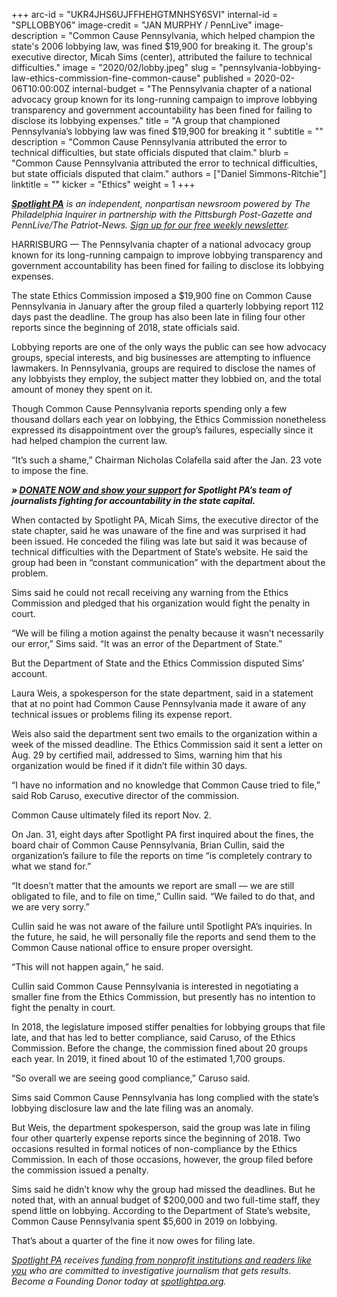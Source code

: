 +++
arc-id = "UKR4JHS6UJFFHEHGTMNHSY6SVI"
internal-id = "SPLLOBBY06"
image-credit = "JAN MURPHY / PennLive"
image-description = "Common Cause Pennsylvania, which helped champion the state's 2006 lobbying law, was fined $19,900 for breaking it. The group's executive director, Micah Sims (center), attributed the failure to technical difficulties."
image = "2020/02/lobby.jpeg"
slug = "pennsylvania-lobbying-law-ethics-commission-fine-common-cause"
published = 2020-02-06T10:00:00Z
internal-budget = "The Pennsylvania chapter of a national advocacy group known for its long-running campaign to improve lobbying transparency and government accountability has been fined for failing to disclose its lobbying expenses."
title = "A group that championed Pennsylvania’s lobbying law was fined $19,900 for breaking it "
subtitle = ""
description = "Common Cause Pennsylvania attributed the error to technical difficulties, but state officials disputed that claim."
blurb = "Common Cause Pennsylvania attributed the error to technical difficulties, but state officials disputed that claim."
authors = ["Daniel Simmons-Ritchie"]
linktitle = ""
kicker = "Ethics"
weight = 1
+++

<a href="https://www.spotlightpa.org/"><i><b>Spotlight PA</b></i></a><i> is an independent, nonpartisan newsroom powered by The Philadelphia Inquirer in partnership with the Pittsburgh Post-Gazette and PennLive/The Patriot-News. </i><a href="https://www.spotlightpa.org/" target=_blank><i>Sign up for our free weekly newsletter</i></a><i>.</i>

HARRISBURG — The Pennsylvania chapter of a national advocacy group known for its long-running campaign to improve lobbying transparency and government accountability has been fined for failing to disclose its lobbying expenses.

The state Ethics Commission imposed a $19,900 fine on Common Cause Pennsylvania in January after the group filed a quarterly lobbying report 112 days past the deadline. The group has also been late in filing four other reports since the beginning of 2018, state officials said.

Lobbying reports are one of the only ways the public can see how advocacy groups, special interests, and big businesses are attempting to influence lawmakers. In Pennsylvania, groups are required to disclose the names of any lobbyists they employ, the subject matter they lobbied on, and the total amount of money they spent on it.

Though Common Cause Pennsylvania reports spending only a few thousand dollars each year on lobbying, the Ethics Commission nonetheless expressed its disappointment over the group’s failures, especially since it had helped champion the current law.

“It’s such a shame,” Chairman Nicholas Colafella said after the Jan. 23 vote to impose the fine.

<i><b>» </b></i><a href="https://www.spotlightpa.org/donate"><i><b>DONATE NOW and show your support</b></i></a><i><b> for Spotlight PA’s team of journalists fighting for accountability in the state capital.</b></i>

When contacted by Spotlight PA, Micah Sims, the executive director of the state chapter, said he was unaware of the fine and was surprised it had been issued. He conceded the filing was late but said it was because of technical difficulties with the Department of State’s website. He said the group had been in “constant communication” with the department about the problem.

Sims said he could not recall receiving any warning from the Ethics Commission and pledged that his organization would fight the penalty in court.

“We will be filing a motion against the penalty because it wasn’t necessarily our error,” Sims said. “It was an error of the Department of State.”

But the Department of State and the Ethics Commission disputed Sims’ account.

Laura Weis, a spokesperson for the state department, said in a statement that at no point had Common Cause Pennsylvania made it aware of any technical issues or problems filing its expense report.

Weis also said the department sent two emails to the organization within a week of the missed deadline. The Ethics Commission said it sent a letter on Aug. 29 by certified mail, addressed to Sims, warning him that his organization would be fined if it didn’t file within 30 days.

“I have no information and no knowledge that Common Cause tried to file,” said Rob Caruso, executive director of the commission.

Common Cause ultimately filed its report Nov. 2.

<script src="https://www.spotlightpa.org/embed.js" async></script><div data-spl-embed-version="1" data-spl-src="https://www.spotlightpa.org/embeds/newsletter/"></div>

On Jan. 31, eight days after Spotlight PA first inquired about the fines, the board chair of Common Cause Pennsylvania, Brian Cullin, said the organization’s failure to file the reports on time “is completely contrary to what we stand for.”

“It doesn’t matter that the amounts we report are small — we are still obligated to file, and to file on time,” Cullin said. “We failed to do that, and we are very sorry.”

Cullin said he was not aware of the failure until Spotlight PA’s inquiries. In the future, he said, he will personally file the reports and send them to the Common Cause national office to ensure proper oversight.

“This will not happen again,” he said.

Cullin said Common Cause Pennsylvania is interested in negotiating a smaller fine from the Ethics Commission, but presently has no intention to fight the penalty in court.

In 2018, the legislature imposed stiffer penalties for lobbying groups that file late, and that has led to better compliance, said Caruso, of the Ethics Commission. Before the change, the commission fined about 20 groups each year. In 2019, it fined about 10 of the estimated 1,700 groups.

“So overall we are seeing good compliance,” Caruso said.

Sims said Common Cause Pennsylvania has long complied with the state’s lobbying disclosure law and the late filing was an anomaly.

But Weis, the department spokesperson, said the group was late in filing four other quarterly expense reports since the beginning of 2018. Two occasions resulted in formal notices of non-compliance by the Ethics Commission. In each of those occasions, however, the group filed before the commission issued a penalty.

Sims said he didn’t know why the group had missed the deadlines. But he noted that, with an annual budget of $200,000 and two full-time staff, they spend little on lobbying. According to the Department of State’s website, Common Cause Pennsylvania spent $5,600 in 2019 on lobbying.

That’s about a quarter of the fine it now owes for filing late.

<script src="https://www.spotlightpa.org/embed.js" async></script><div data-spl-embed-version="1" data-spl-src="https://www.spotlightpa.org/embeds/tips/?tip_text=Know%20something%20about%20Pennsylvania%20lobbyists%20that%20we%20%3Ci%3Eneed%3C%2Fi%3E%20to%20know%20about%3F%20%3Cb%3ETell%20us%20below.%3C%2Fb%3E"></div>

<a href="https://www.spotlightpa.org/"><i>Spotlight PA</i></a><i> receives </i><a href="https://www.spotlightpa.org/support"><i>funding from nonprofit institutions and readers like you</i></a><i> who are committed to investigative journalism that gets results. Become a Founding Donor today at </i><a href="https://www.spotlightpa.org/"><i>spotlightpa.org</i></a><i>.</i>
